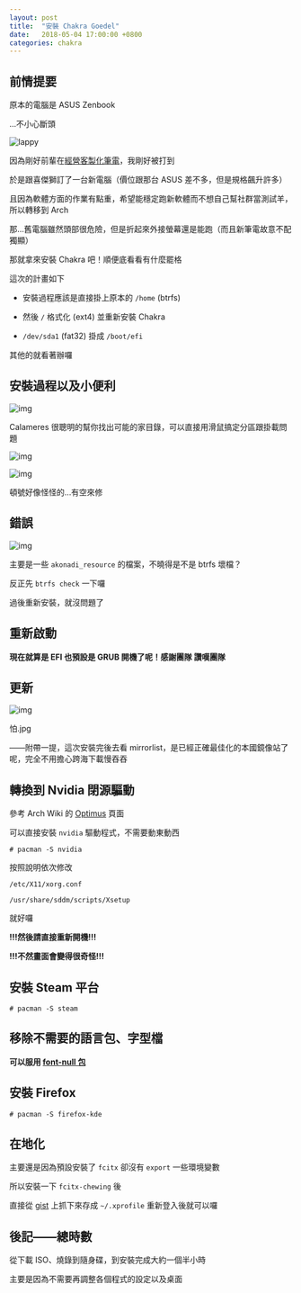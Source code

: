 ```yaml
---
layout: post
title:  "安裝 Chakra Goedel"
date:   2018-05-04 17:00:00 +0800
categories: chakra
---
```


## 前情提要

原本的電腦是 ASUS Zenbook 

…不小心斷頭

![lappy](https://imgur.com/bNBSWFx.jpg)

因為剛好前輩在[經營客製化筆電](https://www.facebook.com/groups/1579037632209469/)，我剛好被打到

於是跟喜傑獅訂了一台新電腦（價位跟那台 ASUS 差不多，但是規格飆升許多）

且因為軟體方面的作業有點重，希望能穩定跑新軟體而不想自己幫社群當測試羊，所以轉移到 Arch

那…舊電腦雖然頭部很危險，但是折起來外接螢幕還是能跑（而且新筆電故意不配獨顯）

那就拿來安裝 Chakra 吧！順便底看看有什麼罷格

這次的計畫如下

- 安裝過程應該是直接掛上原本的 `/home` (btrfs)

- 然後 `/` 格式化 (ext4) 並重新安裝 Chakra

- `/dev/sda1` (fat32) 掛成 `/boot/efi`

其他的就看著辦囉

## 安裝過程以及小便利

![img](https://i.imgur.com/gGYPtg6.png)

Calameres 很聰明的幫你找出可能的家目錄，可以直接用滑鼠搞定分區跟掛載問題

![img](https://imgur.com/7C3fZUf.png)

![img](https://imgur.com/xitcPrV.png)

頓號好像怪怪的…有空來修

## 錯誤

![img](https://imgur.com/7iLYQZn.png)

主要是一些 `akonadi_resource` 的檔案，不曉得是不是 btrfs 壞檔？

反正先 `btrfs check` 一下囉

過後重新安裝，就沒問題了

## 重新啟動

__現在就算是 EFI 也預設是 GRUB 開機了呢！感謝團隊 讚嘆團隊__

## 更新

![img](https://imgur.com/MywTWz7.png)

怕.jpg

——附帶一提，這次安裝完後去看 mirrorlist，是已經正確最佳化的本國鏡像站了呢，完全不用擔心跨海下載慢吞吞

## 轉換到 Nvidia 閉源驅動

參考 Arch Wiki 的 [Optimus](https://wiki.archlinux.org/index.php/NVIDIA_Optimus) 頁面

可以直接安裝 `nvidia` 驅動程式，不需要動東動西

`# pacman -S nvidia`


按照說明依次修改

`/etc/X11/xorg.conf`

`/usr/share/sddm/scripts/Xsetup`

就好囉


__!!!然後請直接重新開機!!!__

__!!!不然畫面會變得很奇怪!!!__

## 安裝 Steam 平台

`# pacman -S steam`

## 移除不需要的語言包、字型檔

__可以服用 [font-null 包](https://gist.github.com/Brli/86562aa126a49169c6ba)__

## 安裝 Firefox

`# pacman -S firefox-kde`


## 在地化

主要還是因為預設安裝了 `fcitx` 卻沒有 `export` 一些環境變數

所以安裝一下 `fcitx-chewing` 後

直接從 [gist](https://gist.github.com/Brli/ea1809e411fc0ee77168) 上抓下來存成 `~/.xprofile` 重新登入後就可以囉

## 後記——總時數

從下載 ISO、燒錄到隨身碟，到安裝完成大約一個半小時

主要是因為不需要再調整各個程式的設定以及桌面
